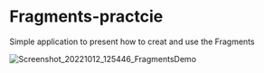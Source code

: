# Fragments-practcie

Simple application to present how to creat and use the Fragments


![Screenshot_20221012_125446_FragmentsDemo](https://user-images.githubusercontent.com/74590627/195324875-0cf441a7-140f-4842-81fa-736a3d31e069.jpg)
